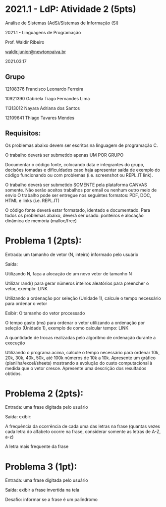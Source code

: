 # 2021.1 - LdP: Atividade 2 (5pts)
Análise de Sistemas (AdS)/Sistemas de Informação (SI)

2021.1 - Linguagens de Programação

Prof. Waldir Ribeiro

waldir.junior@newtonpaiva.br 

2021.03.17

## Grupo

12108376 Francisco Leonardo Ferreira 

10921390 Gabriela Tiago Fernandes Lima 

11313012 Nayara Adriana dos Santos 

12109641 Thiago Tavares Mendes

## Requisitos:
Os problemas abaixo devem ser escritos na linguagem de programação C.

O trabalho deverá ser submetido apenas UM POR GRUPO

Documentar o código fonte, colocando data e integrantes do grupo, decisões tomadas e dificuldades caso haja apresentar saída de exemplo do código funcionando ou com problemas (i.e. screenshot ou REPL.IT link).

O trabalho deverá ser submetido SOMENTE pela plataforma CANVAS somente. Não serão aceitos trabalhos por email ou nenhum outro meio de envio O trabalho pode ser entregue nos seguintes formatos: PDF, DOC, HTML e links (i.e. REPL.IT)

O código fonte deverá estar formatado, identado e documentado. Para todos os problemas abaixo, deverá ser usado: ponteiros e alocação dinâmica de memória (malloc/free)

# Problema 1 (2pts):
Entrada: um tamanho de vetor (N, inteiro) informado pelo usuário

Saída: 

Utilizando N, faça a alocação de um novo vetor de tamanho N

Utilizar rand() para gerar números inteiros aleatórios para preencher o vetor, exemplo: LINK

Utilizando a ordenação por seleção (Unidade 1), calcule o tempo necessário para ordenar o vetor

Exibir:
O tamanho do vetor processado

O tempo gasto (ms) para ordenar o vetor utilizando a ordenação por seleção (Unidade 1), exemplo de como calcular tempo: LINK

A quantidade de trocas realizadas pelo algoritmo de ordenação durante a execução

Utilizando o programa acima, calcule o tempo necessário para ordenar 10k, 20k, 30k, 40k, 50k, até 100k números de 10k a 10k. Apresente um gráfico (planilha/excel/sheets) mostrando a evolução do custo computacional à medida que o vetor cresce. Apresente uma descrição dos resultados obtidos.

# Problema 2 (2pts):
Entrada: uma frase digitada pelo usuário

Saída: exibir:

A frequência da ocorrência de cada uma das letras na frase (quantas vezes cada letra do alfabeto ocorre na frase, considerar somente as letras de A-Z, a-z)

A letra mais frequente da frase

# Problema 3 (1pt):

Entrada: uma frase digitada pelo usuário

Saída: exibir a frase invertida na tela

Desafio: informar se a frase é um palíndromo
